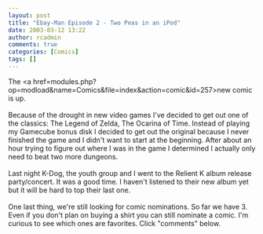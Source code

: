 ```yaml
---
layout: post
title: "Ebay-Man Episode 2 - Two Peas in an iPod"
date: 2003-03-12 13:22
author: rcadmin
comments: true
categories: [Comics]
tags: []
---
```

The <a href=modules.php?op=modload&name=Comics&file=index&action=comic&id=257>new comic</a> is up.
<br />
<br />
Because of the drought in new video games I've decided to get out one of the classics: The Legend of Zelda, The Ocarina of Time. Instead of playing my Gamecube bonus disk I decided to get out the original because I never finished the game and I didn't want to start at the beginning. After about an hour trying to figure out where I was in the game I determined I actually only need to beat two more dungeons.
<br />
<br />
Last night K-Dog, the youth group and I went to the Relient K album release party/concert. It was a good time. I haven't listened to their new album yet but it will be hard to top their last one.
<br />
<br />
One last thing, we're still looking for comic nominations. So far we have 3. Even if you don't plan on buying a shirt you can still nominate a comic. I'm curious to see which ones are favorites. Click "comments" below.
<!--more-->
<img src="/wp/wp-content/comics/20030312.gif" alt="" />
